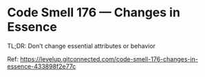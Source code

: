 # Code Smell 176 — Changes in Essence

TL;DR: Don’t change essential attributes or behavior

Ref: https://levelup.gitconnected.com/code-smell-176-changes-in-essence-433898f2e77c
